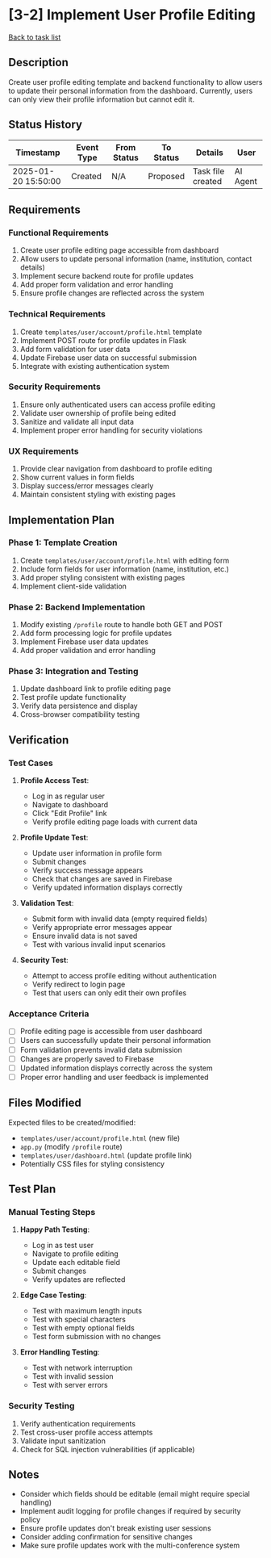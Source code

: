 # [3-2] Implement User Profile Editing

[Back to task list](./tasks.md)

## Description

Create user profile editing template and backend functionality to allow users to update their personal information from the dashboard. Currently, users can only view their profile information but cannot edit it.

## Status History

| Timestamp | Event Type | From Status | To Status | Details | User |
|-----------|------------|-------------|-----------|---------|------|
| 2025-01-20 15:50:00 | Created | N/A | Proposed | Task file created | AI Agent |

## Requirements

### Functional Requirements
1. Create user profile editing page accessible from dashboard
2. Allow users to update personal information (name, institution, contact details)
3. Implement secure backend route for profile updates
4. Add proper form validation and error handling
5. Ensure profile changes are reflected across the system

### Technical Requirements
1. Create `templates/user/account/profile.html` template
2. Implement POST route for profile updates in Flask
3. Add form validation for user data
4. Update Firebase user data on successful submission
5. Integrate with existing authentication system

### Security Requirements
1. Ensure only authenticated users can access profile editing
2. Validate user ownership of profile being edited
3. Sanitize and validate all input data
4. Implement proper error handling for security violations

### UX Requirements
1. Provide clear navigation from dashboard to profile editing
2. Show current values in form fields
3. Display success/error messages clearly
4. Maintain consistent styling with existing pages

## Implementation Plan

### Phase 1: Template Creation
1. Create `templates/user/account/profile.html` with editing form
2. Include form fields for user information (name, institution, etc.)
3. Add proper styling consistent with existing pages
4. Implement client-side validation

### Phase 2: Backend Implementation
1. Modify existing `/profile` route to handle both GET and POST
2. Add form processing logic for profile updates
3. Implement Firebase user data updates
4. Add proper validation and error handling

### Phase 3: Integration and Testing
1. Update dashboard link to profile editing page
2. Test profile update functionality
3. Verify data persistence and display
4. Cross-browser compatibility testing

## Verification

### Test Cases
1. **Profile Access Test**:
   - Log in as regular user
   - Navigate to dashboard
   - Click "Edit Profile" link
   - Verify profile editing page loads with current data

2. **Profile Update Test**:
   - Update user information in profile form
   - Submit changes
   - Verify success message appears
   - Check that changes are saved in Firebase
   - Verify updated information displays correctly

3. **Validation Test**:
   - Submit form with invalid data (empty required fields)
   - Verify appropriate error messages appear
   - Ensure invalid data is not saved
   - Test with various invalid input scenarios

4. **Security Test**:
   - Attempt to access profile editing without authentication
   - Verify redirect to login page
   - Test that users can only edit their own profiles

### Acceptance Criteria
- [ ] Profile editing page is accessible from user dashboard
- [ ] Users can successfully update their personal information
- [ ] Form validation prevents invalid data submission
- [ ] Changes are properly saved to Firebase
- [ ] Updated information displays correctly across the system
- [ ] Proper error handling and user feedback is implemented

## Files Modified

Expected files to be created/modified:
- `templates/user/account/profile.html` (new file)
- `app.py` (modify `/profile` route)
- `templates/user/dashboard.html` (update profile link)
- Potentially CSS files for styling consistency

## Test Plan

### Manual Testing Steps
1. **Happy Path Testing**:
   - Log in as test user
   - Navigate to profile editing
   - Update each editable field
   - Submit changes
   - Verify updates are reflected

2. **Edge Case Testing**:
   - Test with maximum length inputs
   - Test with special characters
   - Test with empty optional fields
   - Test form submission with no changes

3. **Error Handling Testing**:
   - Test with network interruption
   - Test with invalid session
   - Test with server errors

### Security Testing
1. Verify authentication requirements
2. Test cross-user profile access attempts
3. Validate input sanitization
4. Check for SQL injection vulnerabilities (if applicable)

## Notes

- Consider which fields should be editable (email might require special handling)
- Implement audit logging for profile changes if required by security policy
- Ensure profile updates don't break existing user sessions
- Consider adding confirmation for sensitive changes
- Make sure profile updates work with the multi-conference system 